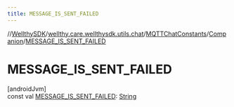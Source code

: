 ```yaml
---
title: MESSAGE_IS_SENT_FAILED
---
```

//[WellthySDK](../../../../index.html)/[wellthy.care.wellthysdk.utils.chat](../../index.html)/[MQTTChatConstants](../index.html)/[Companion](index.html)/[MESSAGE_IS_SENT_FAILED](-m-e-s-s-a-g-e_-i-s_-s-e-n-t_-f-a-i-l-e-d.html)



# MESSAGE_IS_SENT_FAILED



[androidJvm]\
const val [MESSAGE_IS_SENT_FAILED](-m-e-s-s-a-g-e_-i-s_-s-e-n-t_-f-a-i-l-e-d.html): [String](https://kotlinlang.org/api/latest/jvm/stdlib/kotlin/-string/index.html)




